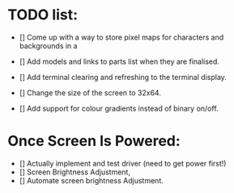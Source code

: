 #  TODO list:

- [] Come up with a way to store pixel maps for characters and backgrounds in a 

- [] Add models and links to parts list when they are finalised.
- [] Add terminal clearing and refreshing to the terminal display.
- [] Change the size of the screen to 32x64.
- [] Add support for colour gradients instead of binary on/off.

# Once Screen Is Powered:

- [] Actually implement and test driver (need to get power first!)
- []  Screen Brightness Adjustment,
- [] Automate screen brightness Adjustment.

